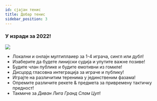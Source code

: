```yaml
---
id: сјајан тенис
title: Добар тенис
sidebar_position: 3
---
```


### У изради за 2022!

![](/img/NiftyTennis.jpeg)

- Локални и онлајн мултиплаиер за 1-4 играча, сингл или дубл!
- Изаберите да будете линијски судија и упутите важне позиве!
- Будите члан публике и будите емотивни из гомиле!
- Дисцорд гласовна интеграција за играче и публику!
- Играјте на различитим теренима у јединственим фазама!
- Опремите различите рекете & предмета за привремену тактичку предност!
- Такмиче за _Диван Лига Гранд Слам Цуп_!
